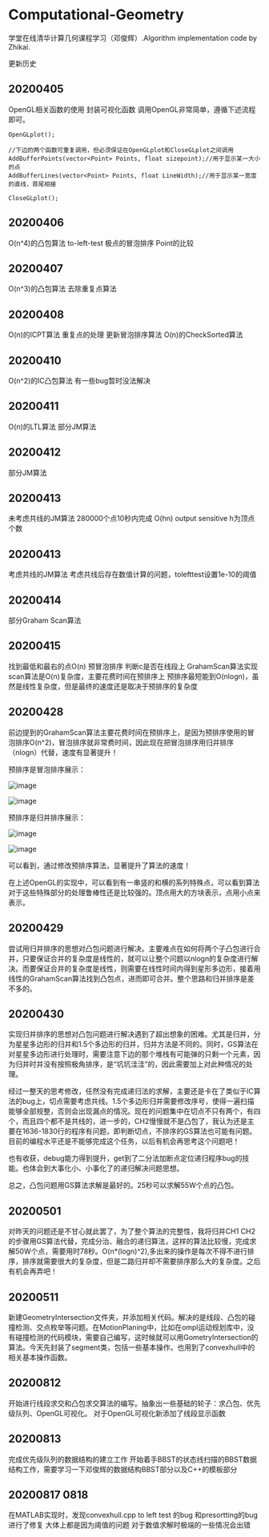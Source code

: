 # Computational-Geometry
  学堂在线清华计算几何课程学习（邓俊辉）.Algorithm implementation code by Zhikai.

更新历史

## 20200405 
  OpenGL相关函数的使用 封装可视化函数
调用OpenGL非常简单，遵循下述流程即可。
```
OpenGLplot();
```
```
//下边的两个函数可重复调用，但必须保证在OpenGLplot和CloseGLplot之间调用
AddBufferPoints(vector<Point> Points, float sizepoint);//用于显示某一大小的点
AddBufferLines(vector<Point> Points, float LineWidth);//用于显示某一宽度的直线，首尾相接
```
```
CloseGLplot();
```

## 20200406 
  O(n^4)的凸包算法 to-left-test 极点的冒泡排序 Point的比较

## 20200407 
  O(n^3)的凸包算法 去除重复点算法

## 20200408 
  O(n)的ICPT算法 重复点的处理 更新冒泡排序算法 O(n)的CheckSorted算法

## 20200410 
  O(n^2)的IC凸包算法 有一些bug暂时没法解决

## 20200411 
  O(n)的LTL算法 部分JM算法

## 20200412 
  部分JM算法

## 20200413 
  未考虑共线的JM算法 280000个点10秒内完成 O(hn) output sensitive h为顶点个数

## 20200413 
  考虑共线的JM算法 考虑共线后存在数值计算的问题，tolefttest设置1e-10的阈值

## 20200414 
  部分Graham Scan算法

## 20200415 
  找到最低和最右的点O(n) 预冒泡排序 判断c是否在线段上 GrahamScan算法实现scan算法是O(n)复杂度，主要花费时间在预排序上 预排序最短能到O(nlogn)，虽然是线性复杂度，但是最终的速度还是取决于预排序的复杂度

## 20200428 
  前边提到的GrahamScan算法主要花费时间在预排序上，是因为预排序使用的冒泡排序O(n^2)，冒泡排序就非常费时间，因此现在把冒泡排序用归并排序（nlogn）代替，速度有显著提升！

  预排序是冒泡排序展示：

![image](https://github.com/Robotics-Zhikai/Computational-Geometry/blob/master/image/3.png)

![image](https://github.com/Robotics-Zhikai/Computational-Geometry/blob/master/image/4.png)

  预排序是归并排序展示：

![image](https://github.com/Robotics-Zhikai/Computational-Geometry/blob/master/image/1.png)

![image](https://github.com/Robotics-Zhikai/Computational-Geometry/blob/master/image/2.png)

  可以看到，通过修改预排序算法，显著提升了算法的速度！

  在上述OpenGL的实现中，可以看到有一串竖的和横的系列特殊点，可以看到算法对于这些特殊部分的处理鲁棒性还是比较强的。顶点用大的方块表示，点用小点来表示。

## 20200429 
  尝试用归并排序的思想对凸包问题进行解决。主要难点在如何将两个子凸包进行合并，只要保证合并的复杂度是线性的，就可以让整个问题以nlogn的复杂度进行解决。而要保证合并的复杂度是线性，则需要在线性时间内得到星形多边形，接着用线性的GrahamScan算法找到凸包点，进而即可合并。整个思路和归并排序是差不多的。

## 20200430 
  实现归并排序的思想对凸包问题进行解决遇到了超出想象的困难。尤其是归并，分为星星多边形的归并和1.5个多边形的归并，归并方法是不同的。同时，GS算法在对星星多边形进行处理时，需要注意下边的那个堆栈有可能弹的只剩一个元素，因为归并时并没有按照极角排序，是“坑坑洼洼”的，因此需要加上对此种情况的处理。

  经过一整天的思考修改，任然没有完成递归法的求解，主要还是卡在了类似于IC算法的bug上，切点需要考虑共线。1.5个多边形归并需要修改序号，使得一遍扫描能够全部规整，否则会出现漏点的情况。现在的问题集中在切点不只有两个，有四个，而且四个都不是共线的，进一步的，CH2慢慢就不是凸包了，我认为还是主要在1636-1830行的程序有问题，即判断切点，不排序的GS算法也可能有问题。目前的编程水平还是不能够完成这个任务，以后有机会再思考这个问题吧！

  也有收获，debug能力得到提升，get到了二分法加断点定位递归程序bug的技能。也体会到大事化小、小事化了的递归解决问题思想。

  总之，凸包问题用GS算法求解是最好的。25秒可以求解55W个点的凸包。

## 20200501 
  对昨天的问题还是不甘心就此罢了，为了整个算法的完整性，我将归并CH1 CH2的步骤用GS算法代替，完成分治、融合的递归算法，这样的算法比较慢，完成求解50W个点，需要用时78秒。O(n*(logn)^2),多出来的操作是每次不得不进行排序，排序就需要很大的复杂度，但是二路归并却不需要排序那么大的复杂度。之后有机会再弄吧！

## 20200511 
  新建GeometryIntersection文件夹，并添加相关代码。解决的是线段、凸包的碰撞检测、交点枚举等问题。在MotionPlaning中，比如在ompl运动规划库中，没有碰撞检测的代码模块，需要自己编写，这时候就可以用GometryIntersection的算法。今天先封装了segment类，包括一些基本操作。也用到了convexhull中的相关基本操作函数。

## 20200812
  开始进行线段求交和凸包求交算法的编写。抽象出一些基础的轮子：求凸包、优先级队列、OpenGL可视化。
  对于OpenGL可视化新添加了线段显示函数

## 20200813
  完成优先级队列的数据结构的建立工作 开始着手BBST的状态线扫描的BBST数据结构工作，需要学习一下邓俊辉的数据结构BBST部分以及C++的模板部分

## 20200817 0818
  在MATLAB实现时，发现convexhull.cpp to left test 的bug 和presortting的bug 进行了修复 大体上都是因为阈值的问题 对于数值求解时极端的一些情况会出错
